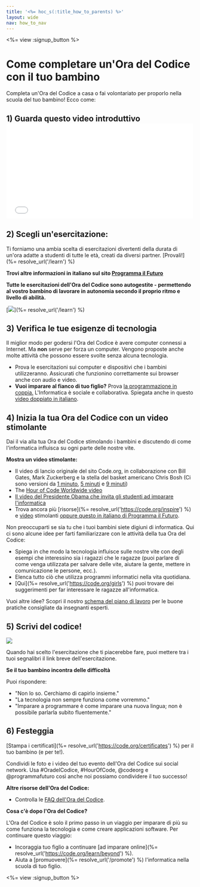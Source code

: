 ```yaml
---
title: '<%= hoc_s(:title_how_to_parents) %>'
layout: wide
nav: how_to_nav
---
```

<%= view :signup_button %>

# Come completare un'Ora del Codice con il tuo bambino

Completa un'Ora del Codice a casa o fai volontariato per proporlo nella scuola del tuo bambino! Ecco come:

## 1) Guarda questo video introduttivo <iframe width="500" height="255" src="//www.youtube.com/embed/SrnvvWDm73k" frameborder="0" allowfullscreen mark="crwd-mark"></iframe> 

## 2) Scegli un'esercitazione:

Ti forniamo una ambia scelta di esercitazioni divertenti della durata di un'ora adatte a studenti di tutte le età, creati da diversi partner. [Provali!](%= resolve_url('/learn') %)  
  
**Trovi altre informazioni in italiano sul sito <a href="https://www.programmailfuturo.it/come/ora-del-codice/introduzione" target="_blank">Programma il Futuro</a>**

**Tutte le esercitazioni dell'Ora del Codice sono autogestite - permettendo al vostro bambino di lavorare in autonomia secondo il proprio ritmo e livello di abilità.**

[![](/images/fit-700/tutorials.png)](%= resolve_url('/learn') %)

## 3) Verifica le tue esigenze di tecnologia

Il miglior modo per godersi l'Ora del Codice è avere computer connessi a Internet. Ma **non** serve per forza un computer. Vengono proposte anche molte attività che possono essere svolte senza alcuna tecnologia.

- Prova le esercitazioni sui computer e dispositivi che i bambini utilizzeranno. Assicurati che funzionino correttamente sui browser anche con audio e video.
- **Vuoi imparare al fianco di tuo figlio?** Prova [la programmazione in coppia.](http://www.ncwit.org/resources/pair-programming-box-power-collaborative-learning) L'Informatica è sociale e collaborativa. Spiegata anche in questo [video doppiato in italiano](https://youtu.be/sTJ85VIYDRE).

## 4) Inizia la tua Ora del Codice con un video stimolante

Dai il via alla tua Ora del Codice stimolando i bambini e discutendo di come l'informatica influisca su ogni parte delle nostre vite.

**Mostra un video stimolante:**

- Il video di lancio originale del sito Code.org, in collaborazione con Bill Gates, Mark Zuckerberg e la stella del basket americano Chris Bosh (Ci sono versioni da [1 minuto](https://www.youtube.com/watch?v=qYZF6oIZtfc), [5 minuti](https://www.youtube.com/watch?v=nKIu9yen5nc) e [9 minuti](https://www.youtube.com/watch?v=dU1xS07N-FA))
- The [Hour of Code Worldwide video](https://www.youtube.com/watch?v=KsOIlDT145A)
- [Il video del Presidente Obama che invita gli studenti ad imparare l'informatica](https://www.youtube.com/watch?v=6XvmhE1J9PY)
- Trova ancora più [risorse](%= resolve_url('https://code.org/inspire') %) e [video](https://www.youtube.com/playlist?list=PLzdnOPI1iJNfpD8i4Sx7U0y2MccnrNZuP) stimolanti <a href="https://www.programmailfuturo.it/notizie/il-terzo-anno-del-progetto/marco-belinelli-con-programma-il-futuro" target="_blank">oppure questo in italiano di Programma il Futuro</a>.

Non preoccuparti se sia tu che i tuoi bambini siete digiuni di informatica. Qui ci sono alcune idee per farti familiarizzare con le attività della tua Ora del Codice:

- Spiega in che modo la tecnologia influisce sulle nostre vite con degli esempi che interessino sia i ragazzi che le ragazze (puoi parlare di come venga utilizzata per salvare delle vite, aiutare la gente, mettere in comunicazione le persone, ecc.).
- Elenca tutto ciò che utilizza programmi informatici nella vita quotidiana.
- [Qui](%= resolve_url('https://code.org/girls') %) puoi trovare dei suggerimenti per far interessare le ragazze all'informatica.

Vuoi altre idee? Scopri il nostro [schema del piano di lavoro](/files/AfterschoolEducatorLessonPlanOutline.docx) per le buone pratiche consigliate da insegnanti esperti.

## 5) Scrivi del codice!

<img src="/images/fit-700/tutorial-short-link.png" />

Quando hai scelto l'esercitazione che ti piacerebbe fare, puoi mettere tra i tuoi segnalibri il link breve dell'esercitazione.

**Se il tuo bambino incontra delle difficoltà**

Puoi rispondere:

- "Non lo so. Cerchiamo di capirlo insieme."
- "La tecnologia non sempre funziona come vorremmo."
- "Imparare a programmare è come imparare una nuova lingua; non è possibile parlarla subito fluentemente."

## 6) Festeggia

[Stampa i certificati](%= resolve_url('https://code.org/certificates') %) per il tuo bambino (e per te!).

Condividi le foto e i video del tuo evento dell'Ora del Codice sui social network. Usa #OradelCodice, #HourOfCode, @codeorg e @programmafuturo così anche noi possiamo condividere il tuo successo!

**Altre risorse dell'Ora del Codice:**

- Controlla le [FAQ dell'Ora del Codice](https://support.code.org/hc/en-us/categories/200147083-Hour-of-Code).

**Cosa c'è dopo l'Ora del Codice?**

L'Ora del Codice è solo il primo passo in un viaggio per imparare di più su come funziona la tecnologia e come creare applicazioni software. Per continuare questo viaggio:

- Incoraggia tuo figlio a continuare [ad imparare online](%= resolve_url('https://code.org/learn/beyond') %).
- Aiuta a [promuovere](%= resolve_url('/promote') %) l'informatica nella scuola di tuo figlio.

<%= view :signup_button %>
